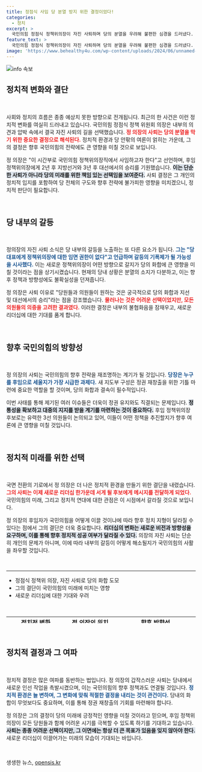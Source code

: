 ```yaml
---
title: 정점식 사임 당 분열 방지 위한 결정이었다!
categories:
  - 정치
excerpt: >
  국민의힘 정점식 정책위의장이 자진 사퇴하며 당의 분열을 우려해 불편한 심경을 드러냈다. 그는 새 지도부의 인선 속도를 높일 수 있는 기회를 남기면서도 당내 갈등의 불씨를 지핀 발언으로 주목받고 있다.
feature_text: >
  국민의힘 정점식 정책위의장이 자진 사퇴하며 당의 분열을 우려해 불편한 심경을 드러냈다. 그는 새 지도부의 인선 속도를 높일 수 있는 기회를 남기면서도 당내 갈등의 불씨를 지핀 발언으로 주목받고 있다.
image: 'https://www.behealthy4u.com/wp-content/uploads/2024/06/unnamed-file.png'
---
```


<p><img src="https://www.behealthy4u.com/wp-content/uploads/2024/06/unnamed-file.png" alt="info 속보" /></p>

<h2 data-ke-size="size26">정치적 변화와 결단</h2>

<p data-ke-size="size16">&nbsp;</p>

<p>사회와 정치의 흐름은 종종 예상치 못한 방향으로 전개됩니다. 최근의 한 사건은 이런 정치적 변화를 여실히 드러내고 있습니다. 국민의힘 정점식 정책 위원회 의장은 내부의 의견과 압박 속에서 결국 자진 사퇴의 길을 선택했습니다. <b><span style="color: #ee2323;">정 의장의 사퇴는 당의 분열을 막기 위한 중요한 결정으로 해석된다.</span></b> 정치적 환경과 당 안팎의 여론이 얽히는 가운데, 그의 결정은 향후 국민의힘의 전략에도 큰 영향을 미칠 것으로 보입니다.</p>

<p>정 의장은 "이 시간부로 국민의힘 정책위의장직에서 사임하고자 한다"고 선언하며, 후임 정책위의장에게 2년 후 지방선거와 3년 후 대선에서의 승리를 기원했습니다. <b><span style="background-color: #21538527;">이는 단순한 사퇴가 아니라 당의 미래를 위한 책임 있는 선택임을 보여준다.</span></b> 사퇴 결정은 그 개인의 정치적 입지를 포함하여 당 전체의 구도와 향후 전략에 불가피한 영향을 미치겠으니, 정치적 판단이 필요합니다.</p>

<p data-ke-size="size16">&nbsp;</p>

<h2 data-ke-size="size26">당 내부의 갈등</h2>

<p data-ke-size="size16">&nbsp;</p>

<p>정의장의 자진 사퇴 소식은 당 내부의 갈등을 노출하는 또 다른 요소가 됩니다. <b><span style="color: #1a5490;">그는 "당 대표에게 정책위의장에 대한 임면 권한이 없다"고 언급하며 갈등의 기폭제가 될 가능성을 시사했다.</span></b> 이는 새로운 정책위의장이 어떤 방향으로 갈지가 당의 화합에 큰 영향을 미칠 것이라는 점을 상기시켰습니다. 현재의 당내 상황은 분열의 소지가 다분하고, 이는 향후 정책과 방향성에도 불확실성을 던져줍니다.</p>

<p>정 의장은 사퇴 이유로 "당원들과 의원들이 원하는 것은 궁극적으로 당의 화합과 지선 및 대선에서의 승리"라는 점을 강조했습니다. <b><span style="color: #ee2323;">물러나는 것은 어려운 선택이었지만, 모든 의원들의 의중을 고려한 결과였다.</span></b> 이러한 결정은 내부의 불협화음을 잠재우고, 새로운 리더십에 대한 기대를 품게 합니다.</p>

<p data-ke-size="size16">&nbsp;</p>

<h2 data-ke-size="size26">향후 국민의힘의 방향성</h2>

<p data-ke-size="size16">&nbsp;</p>

<p>정 의장의 사퇴는 국민의힘의 향후 전략을 재조명하는 계기가 될 것입니다. <b><span style="color: #1a5490;">당장은 누구를 후임으로 세울지가 가장 시급한 과제다.</span></b> 새 지도부 구성은 정권 재창출을 위한 기틀 마련에 중요한 역할을 할 것이며, 당의 화합과 결속이 필수적입니다. </p>

<p>이번 사태를 통해 제기된 여러 이슈들은 더욱이 정권 유지와도 직결되는 문제입니다. <b><span style="background-color: #21538527;">정통성을 확보하고 대중의 지지를 받을 계기를 마련하는 것이 중요하다.</span></b> 후임 정책위의장 후보로는 유력한 3선 의원들이 논의되고 있어, 이들이 어떤 정책을 추진할지가 향후 여론에 큰 영향을 미칠 것입니다.</p>

<p data-ke-size="size16">&nbsp;</p>

<h2 data-ke-size="size26">정치적 미래를 위한 선택</h2>

<p data-ke-size="size16">&nbsp;</p>

<p>국면 전환의 기로에서 정 의장은 더 나은 정치적 환경을 만들기 위한 결단을 내렸습니다. <b><span style="color: #ee2323;">그의 사퇴는 이제 새로운 리더십 한가운데 서게 될 후보에게 메시지를 전달하게 되었다.</span></b> 국민의힘의 미래, 그리고 정치적 연대에 대한 관점은 이 시점에서 갈라질 것으로 보입니다. </p>

<p>정 의장의 후임자가 국민의힘을 어떻게 이끌 것이냐에 따라 향후 정치 지형이 달라질 수 있다는 점에서 그의 결단은 더욱 중요합니다. <b><span style="background-color: #21538527;">리더십의 변화는 새로운 비전과 방향성을 요구하며, 이를 통해 향후 정치적 성공 여부가 달라질 수 있다.</span></b> 의장의 자진 사퇴는 단순히 개인의 문제가 아니며, 이에 따라 내부의 갈등이 어떻게 해소될지가 국민의힘의 사활을 좌우할 것입니다.</p>

<p data-ke-size="size16">&nbsp;</p>

<hr>

<ul>
  <li>정점식 정책위 의장, 자진 사퇴로 당의 화합 도모</li>
  <li>그의 결단이 국민의힘의 미래에 미치는 영향</li>
  <li>새로운 리더십에 대한 기대와 우려</li>
</ul>

<p data-ke-size="size16">&nbsp;</p>

<table style="width: 100%; border-collapse: collapse; height: 17px;">
  <tbody>
    <tr>
      <td style="text-align: center; height: 17px;"><b>정치적 변화</b></td>
      <td style="text-align: center; height: 17px;"><b>정 의장의 위치</b></td>
      <td style="text-align: center; height: 17px;"><b>향후 방향성</b></td>
    </tr>
    <tr>
      <td style="height: 17px;">정의장의 사퇴로 바른 정치적 방향 모색</td>
      <td style="height: 17px;">정의장을 통해 드러난 당 내 갈등</td>
      <td style="height: 17px;">후임 정책위의장의 방향에 따라 변화 가능한 정치적 환경</td>
    </tr>
  </tbody>
</table>

<p data-ke-size="size16">&nbsp;</p>

<h2 data-ke-size="size26">정치적 결정과 그 여파</h2>

<p data-ke-size="size16">&nbsp;</p>

<p>정치적 결정은 많은 여파를 동반하는 법입니다. 정 의장의 갑작스러운 사퇴는 당내에서 새로운 인선 작업을 촉발시켰으며, 이는 국민의힘의 향후 정책과도 연결될 것입니다. <b><span style="color: #1a5490;">정치적 환경은 늘 변하며, 그 변화에 맞춰 적절한 결정을 내리는 것이 관건이다.</span></b> 당내의 화합이 무엇보다도 중요하며, 이를 통해 정권 재창출의 기회를 마련해야 합니다.</p>

<p>정 의장은 그의 결정이 당의 미래에 긍정적인 영향을 미칠 것이라고 믿으며, 후임 정책위의장이 모든 당원들과 함께 어려운 시기를 극복할 수 있도록 하기를 기대하고 있습니다. <b><span style="background-color: #21538527;">사퇴는 종종 어려운 선택이지만, 그 이면에는 항상 더 큰 목표가 있음을 잊지 않아야 한다.</span></b> 새로운 리더십이 이끌어가는 미래의 모습이 기대되는 바입니다.</p>

<p data-ke-size="size16">&nbsp;</p>
생생한 뉴스, <a href="https://opensis.kr" rel="dofollow">opensis.kr</a>


